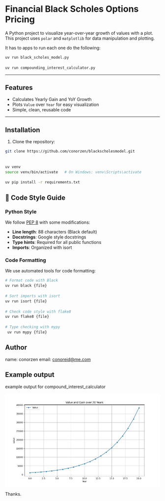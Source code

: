 # Financial Black Scholes Options Pricing

A Python project to visualize year-over-year growth of values with a plot. This project uses `polar` and `matplotlib` for data manipulation and plotting.

It has to apps to run each one do the following:

```bash 
uv run black_scholes_model.py 

uv run compounding_interest_calculator.py

```

---

## Features

- Calculates Yearly Gain and YoY Growth
- Plots `Value` over `Year` for easy visualization
- Simple, clean, reusable code

---

## Installation

1. Clone the repository:

```bash
git clone https://github.com/conorzen/blackscholesmodel.git


uv venv
source venv/bin/activate   # On Windows: venv\Scripts\activate

uv pip install -r requirements.txt
```


## 📝 Code Style Guide

### Python Style

We follow [PEP 8](https://www.python.org/dev/peps/pep-0008/) with some modifications:

- **Line length**: 88 characters (Black default)
- **Docstrings**: Google style docstrings
- **Type hints**: Required for all public functions
- **Imports**: Organized with isort

### Code Formatting

We use automated tools for code formatting:

```bash
# Format code with Black
uv run black {file}

# Sort imports with isort
uv run isort {file}

# Check code style with flake8
uv run flake8 {file}

# Type checking with mypy
 uv run mypy {file}
```

## Author 

 name: conorzen
 email: conoreid@me.com


## Example output


example output for compound_interest_calculator


![Chart showing compounding growth](compound_interest.png)

Thanks.

